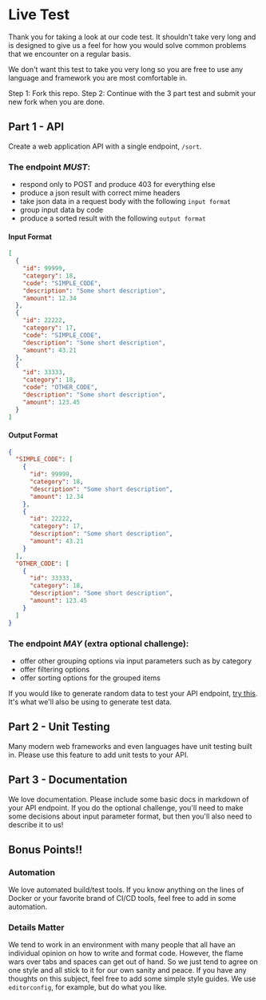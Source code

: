 # Live Test
Thank you for taking a look at our code test. It shouldn't take very long and is
designed to give us a feel for how you would solve common problems that we
encounter on a regular basis.

We don't want this test to take you very long so you are free to use any
language and framework you are most comfortable in.

Step 1: Fork this repo.
Step 2: Continue with the 3 part test and submit your new fork when you are done.

## Part 1 - API
Create a web application API with a single endpoint, `/sort`.

### The endpoint *MUST*:
- respond only to POST and produce 403 for everything else
- produce a json result with correct mime headers
- take json data in a request body with the following `input format`
- group input data by code
- produce a sorted result with the following `output format`

#### Input Format
```json
[
  {
    "id": 99999,
    "category": 18,
    "code": "SIMPLE_CODE",
    "description": "Some short description",
    "amount": 12.34
  },
  {
    "id": 22222,
    "category": 17,
    "code": "SIMPLE_CODE",
    "description": "Some short description",
    "amount": 43.21
  },
  {
    "id": 33333,
    "category": 18,
    "code": "OTHER_CODE",
    "description": "Some short description",
    "amount": 123.45
  }
]
```

#### Output Format
```json
{
  "SIMPLE_CODE": [
    {
      "id": 99999,
      "category": 18,
      "description": "Some short description",
      "amount": 12.34
    },
    {
      "id": 22222,
      "category": 17,
      "description": "Some short description",
      "amount": 43.21
    }
  ],
  "OTHER_CODE": [
    {
      "id": 33333,
      "category": 18,
      "description": "Some short description",
      "amount": 123.45
    }
  ]
}
```

### The endpoint *MAY* (extra optional challenge):
- offer other grouping options via input parameters such as by category
- offer filtering options
- offer sorting options for the grouped items

If you would like to generate random data to test your API endpoint,
[try this](https://www.generatedata.com/). It's what we'll also be using to
generate test data.

## Part 2 - Unit Testing
Many modern web frameworks and even languages have unit testing built in. Please
use this feature to add unit tests to your API.

## Part 3 - Documentation
We love documentation. Please include some basic docs in markdown of your API
endpoint. If you do the optional challenge, you'll need to make some decisions
about input parameter format, but then you'll also need to describe it to us!

## Bonus Points!!
### Automation
We love automated build/test tools. If you know anything on the lines of Docker
or your favorite brand of CI/CD tools, feel free to add in some automation.

### Details Matter
We tend to work in an environment with many people that all have an individual
opinion on how to write and format code. However, the flame wars over tabs and
spaces can get out of hand. So we just tend to agree on one style and all stick
to it for our own sanity and peace. If you have any thoughts on this subject,
feel free to add some simple style guides. We use `editorconfig`, for example,
but do what you like.
